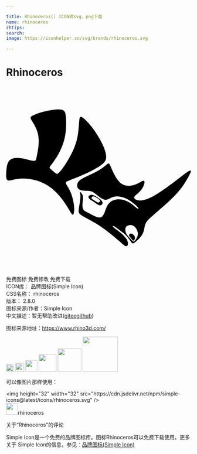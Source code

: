 ```yaml
---

title: Rhinoceros() ICON转svg、png下载
name: rhinoceros
zhTips: 
search: 
image: https://iconhelper.cn/svg/brands/rhinoceros.svg

---
```


# Rhinoceros  <small style="font-size: 60%;font-weight: 100"></small>

<div id="svg" class="svg-wrap">
<svg role="img" viewBox="0 0 24 24" xmlns="http://www.w3.org/2000/svg"><title>Rhinoceros icon</title><path d="M11.879,15.199c-0.101-0.032-0.216-0.126-0.361-0.219c-0.144-0.093-0.318-0.184-0.386-0.268 c-0.068-0.084-0.031-0.161,0.029-0.218c0.06-0.056,0.143-0.092,0.262-0.065c0.119,0.027,0.272,0.116,0.418,0.212 c0.146,0.096,0.283,0.199,0.334,0.288c0.05,0.089,0.013,0.164-0.048,0.217c-0.044,0.038-0.101,0.065-0.168,0.065 C11.933,15.212,11.907,15.208,11.879,15.199 M10.794,14.327c-0.093,0.086-0.144,0.201-0.033,0.338 c0.111,0.137,0.385,0.297,0.636,0.469c0.252,0.172,0.481,0.357,0.665,0.42c0.184,0.063,0.323,0.006,0.403-0.096 c0.079-0.102,0.099-0.247-0.004-0.404c-0.102-0.157-0.327-0.325-0.564-0.481c-0.237-0.157-0.488-0.302-0.681-0.346 c-0.046-0.01-0.088-0.015-0.127-0.015C10.961,14.212,10.865,14.261,10.794,14.327 M16.058,19.305 c-0.058,0.041-0.106,0.113-0.093,0.185c0.012,0.072,0.084,0.146,0.173,0.255c0.089,0.109,0.195,0.255,0.264,0.335 c0.069,0.08,0.1,0.093,0.128,0.091c0.028-0.002,0.054-0.018,0.085-0.048c0.031-0.03,0.069-0.074,0.095-0.156 c0.026-0.082,0.041-0.204,0.002-0.316c-0.039-0.112-0.133-0.216-0.218-0.282c-0.085-0.067-0.162-0.096-0.236-0.106 c-0.016-0.002-0.032-0.003-0.048-0.003C16.156,19.259,16.104,19.273,16.058,19.305 M16.546,20.304 c-0.032-0.001-0.062-0.023-0.208-0.171c-0.146-0.148-0.409-0.423-0.573-0.642c-0.165-0.219-0.231-0.383-0.263-0.568 c-0.031-0.185-0.027-0.391,0.082-0.537c0.109-0.145,0.323-0.23,0.534-0.238c0.211-0.008,0.419,0.061,0.602,0.239 c0.183,0.179,0.34,0.468,0.383,0.732c0.042,0.265-0.03,0.505-0.125,0.692c-0.095,0.187-0.212,0.32-0.288,0.397 c-0.074,0.074-0.109,0.095-0.141,0.095C16.547,20.304,16.546,20.304,16.546,20.304 M13.291,10.137 c-0.084,0.009-0.193,0.111-0.415,0.293c-0.222,0.182-0.559,0.444-1.017,0.701c-0.458,0.256-1.038,0.507-1.509,0.733 c-0.471,0.226-0.832,0.429-1.005,0.712c-0.172,0.283-0.155,0.648,0.04,0.851c0.195,0.203,0.566,0.245,0.884,0.258 c0.317,0.013,0.58-0.002,0.826,0.087c0.246,0.09,0.475,0.284,0.764,0.515c0.289,0.231,0.637,0.499,0.926,0.562 c0.289,0.063,0.518-0.079,0.766-0.203c0.248-0.124,0.516-0.23,0.887-0.225c0.371,0.005,0.847,0.121,1.318,0.37 c0.471,0.249,0.938,0.63,1.184,0.867c0.246,0.236,0.272,0.327,0.245,0.362c-0.027,0.036-0.108,0.017-0.304-0.14 c-0.196-0.158-0.507-0.454-0.916-0.688c-0.409-0.234-0.916-0.405-1.399-0.391c-0.483,0.013-0.941,0.211-1.231,0.55 c-0.29,0.34-0.412,0.822-0.546,1.164c-0.134,0.342-0.279,0.543-0.47,0.617c-0.19,0.074-0.424,0.021-0.704-0.099 c-0.279-0.12-0.604-0.307-0.873-0.442c-0.269-0.136-0.484-0.221-0.62-0.353c-0.136-0.132-0.195-0.311-0.203-0.571 c-0.009-0.26,0.032-0.601,0.051-0.853c0.019-0.251,0.017-0.413-0.039-0.561c-0.055-0.147-0.164-0.28-0.233-0.349 c-0.069-0.069-0.098-0.075-0.112-0.058c-0.014,0.017-0.012,0.058,0.01,0.158c0.023,0.1,0.066,0.26,0.049,0.582 c-0.018,0.321-0.097,0.803-0.159,1.169c-0.062,0.367-0.107,0.618-0.02,0.809c0.087,0.191,0.307,0.321,0.707,0.54 c0.401,0.219,0.982,0.527,1.519,0.854c0.536,0.327,1.027,0.674,1.561,1.089c0.534,0.415,1.112,0.9,1.501,1.238 c0.388,0.339,0.588,0.532,0.742,0.591c0.154,0.058,0.263-0.018,0.307-0.139c0.044-0.121,0.023-0.285-0.014-0.429 c-0.037-0.144-0.091-0.266-0.24-0.46c-0.149-0.194-0.394-0.46-0.68-0.704c-0.286-0.243-0.613-0.463-0.803-0.614 c-0.19-0.151-0.242-0.233-0.212-0.258c0.03-0.026,0.141,0.004,0.303,0.107c0.162,0.104,0.374,0.281,0.611,0.459 c0.237,0.178,0.499,0.356,0.734,0.584c0.235,0.228,0.442,0.506,0.583,0.707c0.14,0.201,0.214,0.324,0.294,0.372 c0.08,0.048,0.166,0.021,0.277-0.05c0.111-0.071,0.249-0.186,0.427-0.355c0.178-0.169,0.397-0.393,0.551-0.634 c0.154-0.24,0.242-0.496,0.299-0.772c0.056-0.276,0.081-0.572,0.247-0.861c0.167-0.29,0.476-0.574,0.994-1.025 c0.518-0.451,1.244-1.07,1.891-1.665c0.647-0.595,1.216-1.165,1.695-1.802c0.479-0.637,0.87-1.342,1.068-1.743 c0.198-0.401,0.204-0.499,0.14-0.526c-0.064-0.028-0.198,0.015-0.611,0.312c-0.413,0.297-1.105,0.849-1.886,1.43 c-0.781,0.581-1.65,1.191-2.336,1.569c-0.686,0.378-1.189,0.524-1.55,0.562c-0.361,0.037-0.58-0.034-0.723-0.11 c-0.143-0.076-0.211-0.157-0.224-0.241c-0.013-0.084,0.029-0.169,0.135-0.275c0.106-0.106,0.277-0.232,0.446-0.392 c0.17-0.16,0.339-0.354,0.468-0.556c0.13-0.202,0.22-0.412,0.262-0.593c0.042-0.181,0.034-0.333-0.04-0.376 c-0.074-0.043-0.215,0.023-0.377,0.11c-0.161,0.086-0.343,0.193-0.593,0.301c-0.249,0.108-0.566,0.216-0.92,0.235 c-0.354,0.018-0.746-0.053-1.089-0.313c-0.342-0.26-0.635-0.709-0.866-1.147c-0.23-0.438-0.399-0.864-0.513-1.119 c-0.108-0.242-0.167-0.33-0.245-0.33C13.299,10.137,13.295,10.137,13.291,10.137 M6.483,3.12c-0.512,0.044-1.25,0.181-1.803,0.329 c-0.552,0.148-0.917,0.307-1.149,0.42C3.3,3.981,3.201,4.047,3.177,4.141c-0.024,0.095,0.027,0.218,0.16,0.436 c0.132,0.219,0.346,0.533,0.535,0.961c0.19,0.428,0.356,0.97,0.361,1.651c0.006,0.68-0.149,1.499-0.245,1.962 C3.892,9.614,3.855,9.72,3.761,9.77C3.667,9.82,3.516,9.813,3.235,9.749c-0.28-0.065-0.69-0.187-1.1-0.259 C1.726,9.418,1.317,9.397,1.014,9.452C0.71,9.508,0.51,9.641,0.369,9.82C0.228,10,0.145,10.227,0.087,10.57 C0.029,10.913-0.004,11.372,0,11.688c0.005,0.316,0.047,0.489,0.136,0.583c0.089,0.094,0.223,0.109,0.492,0.054 c0.269-0.055,0.672-0.18,1.224-0.215c0.553-0.035,1.255,0.02,1.94,0.202c0.685,0.182,1.352,0.491,1.95,0.929 c0.598,0.439,1.127,1.008,1.565,1.594c0.439,0.586,0.787,1.189,1.004,1.541c0.217,0.352,0.304,0.455,0.371,0.42 c0.068-0.035,0.118-0.207,0.145-0.417c0.028-0.209,0.033-0.456-0.02-0.848c-0.053-0.392-0.165-0.93-0.319-1.366 c-0.154-0.436-0.35-0.77-0.495-1.018c-0.146-0.247-0.242-0.407-0.245-0.51c-0.004-0.103,0.085-0.148,0.51-0.315 c0.425-0.167,1.186-0.457,1.958-0.808c0.772-0.351,1.557-0.764,2.042-1.106c0.486-0.341,0.674-0.611,0.724-0.937 c0.05-0.326-0.039-0.709-0.159-1.076c-0.12-0.367-0.272-0.717-0.53-1.193c-0.257-0.476-0.62-1.077-1.014-1.604 c-0.394-0.528-0.818-0.982-1.1-1.236C9.898,4.109,9.759,4.054,9.669,4.074c-0.09,0.02-0.13,0.114-0.167,0.47 C9.465,4.9,9.433,5.517,9.358,6.103C9.283,6.689,9.166,7.244,8.926,7.876c-0.239,0.632-0.601,1.342-0.99,1.982 c-0.388,0.641-0.804,1.212-1.054,1.462c-0.25,0.25-0.336,0.179-0.477,0.063c-0.141-0.116-0.337-0.275-0.486-0.4 c-0.149-0.125-0.253-0.214-0.273-0.293c-0.02-0.08,0.044-0.15,0.27-0.448c0.226-0.298,0.614-0.824,0.96-1.477 c0.346-0.653,0.649-1.432,0.796-2.283C7.82,5.632,7.811,4.709,7.767,4.145c-0.044-0.564-0.124-0.77-0.306-0.896 C7.324,3.154,7.129,3.103,6.823,3.103C6.722,3.103,6.61,3.109,6.483,3.12"/></svg>
</div>
<detail full-name='rhinoceros'></detail>

<div class="detail-page">
<p>
<span><span class="badge-success badge">免费图标</span> <span class="badge-success badge">免费修改</span>  <span class="badge-success badge">免费下载</span> </span>
<br/>
<span>
ICON库：
<span class="badge-secondary badge">品牌图标(Simple Icon)</span> 
</span>
<br/>
<span>
CSS名称：
<span class="badge-secondary badge">rhinoceros</span> 
</span>

<br/>
<span>
版本：
<span class="badge-secondary badge">2.8.0</span> 
</span>
<br/>
<span>图标来源/作者：<span class="badge-light badge">Simple Icon</span></span> 
<br/>
<span class="zh-detail">中文描述：暂无<span class="help-link"><span>帮助改进</span>(<a href="https://gitee.com/liuwave/icon-helper/edit/master/json/brands/rhinoceros.json" target="_blank" rel="noopener noreferrer">gitee</a><a href="https://github.com/liuwave/icon-helper/edit/master/json/brands/rhinoceros.json" target="_blank" rel="noopener noreferrer">github</a></span>)</span><br/>
</p>
</div><div class="description description alert alert-light"><p>图标来源地址：<a href="https://www.rhino3d.com/" target="_blank" rel="noopener noreferrer">https://www.rhino3d.com/</a></p></div>
<div class="alert alert-dark">
<img height="21" width="21" src="https://cdn.jsdelivr.net/npm/simple-icons@latest/icons/rhinoceros.svg" />
<img height="24" width="24" src="https://cdn.jsdelivr.net/npm/simple-icons@latest/icons/rhinoceros.svg" />
<img height="32" width="32" src="https://cdn.jsdelivr.net/npm/simple-icons@latest/icons/rhinoceros.svg" />
<img height="48" width="48" src="https://cdn.jsdelivr.net/npm/simple-icons@latest/icons/rhinoceros.svg" />
<img height="64" width="64" src="https://cdn.jsdelivr.net/npm/simple-icons@latest/icons/rhinoceros.svg" />
<img height="96" width="96" src="https://cdn.jsdelivr.net/npm/simple-icons@latest/icons/rhinoceros.svg" />

</div>
<div>
  <p>可以像图片那样使用：    
  </p>
  <div class="alert alert-primary" style="font-size: 14px">
    &lt;img height="32" width="32" src="https://cdn.jsdelivr.net/npm/simple-icons@latest/icons/rhinoceros.svg" /&gt;
    <copy-btn content='<img height="32" width="32" src="https://cdn.jsdelivr.net/npm/simple-icons@latest/icons/rhinoceros.svg" />'></copy-btn>
  </div>
  <div class="alert alert-secondary">
    <img height="32" width="32" src="https://cdn.jsdelivr.net/npm/simple-icons@latest/icons/rhinoceros.svg" />rhinoceros
    <copy-btn content="rhinoceros" btn-title="复制图标名称"></copy-btn>
  </div>
</div>

<Vssue title="关于“Rhinoceros”的评论" >关于“Rhinoceros”的评论</Vssue>


<div><p>Simple Icon是一个免费的品牌图标库。图标Rhinoceros可以免费下载使用。更多关于  Simple Icon的信息，参见：<a target="_blank" href="https://iconhelper.cn/brands.html">品牌图标(Simple Icon)</a>
</p></div>

